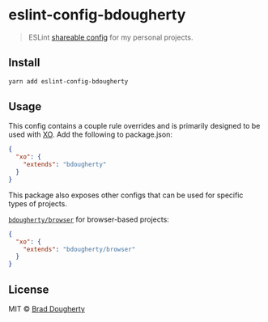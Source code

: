 # eslint-config-bdougherty

> ESLint [shareable config](http://eslint.org/docs/developer-guide/shareable-configs.html) for my personal projects.

## Install

```bash
yarn add eslint-config-bdougherty
```

## Usage

This config contains a couple rule overrides and is primarily designed to be used with [XO](https://github.com/sindresorhus/xo). Add the following to package.json:

```json
{
  "xo": {
    "extends": "bdougherty"
  }
}
```

This package also exposes other configs that can be used for specific types of projects.

[`bdougherty/browser`](browser.js) for browser-based projects:

```json
{
  "xo": {
    "extends": "bdougherty/browser"
  }
}
```

## License

MIT © [Brad Dougherty](https://brad.is)
